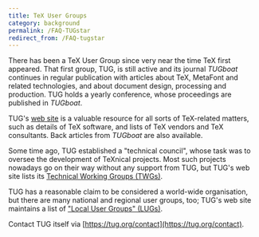 ```yaml
---
title: TeX User Groups
category: background
permalink: /FAQ-TUGstar
redirect_from: /FAQ-tugstar
---
```


There has been a TeX User Group since very near the time TeX
first appeared.  That first group, TUG, is still active and its
journal _TUGboat_ continues in regular publication
with articles about TeX, MetaFont and related technologies, and about
document design, processing and production.  TUG holds a yearly
conference, whose proceedings are published in _TUGboat_.

TUG's [web site](https://www.tug.org) is a valuable resource for
all sorts of TeX-related matters, such as details of TeX software,
and lists of TeX vendors and TeX consultants.  Back articles from
_TUGboat_ are also available.

Some time ago, TUG established a "technical council", whose
task was to oversee the development of TeXnical projects.  Most
such projects nowadays go on their way without any support from
TUG, but TUG's web site lists its
[Technical Working Groups (TWGs)](https://www.tug.org/twg.html).

TUG has a reasonable claim to be considered a world-wide
organisation, but there are many national and regional user groups,
too; TUG's web site maintains a list of
["Local User Groups" (LUGs)](https://www.tug.org/lugs.html).

Contact TUG itself via [https://tug.org/contact](https://tug.org/contact).


